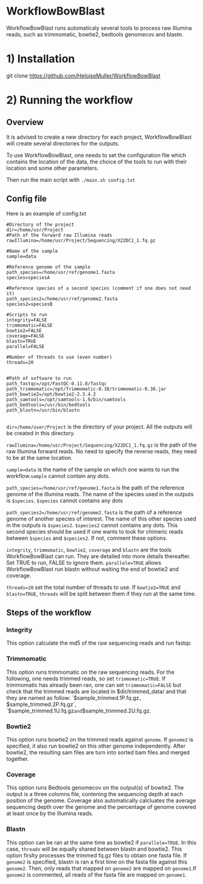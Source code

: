 # WorkflowBowBlast

WorkflowBowBlast runs automaticaly several tools to process raw Illumina reads, such as trimmomatic, bowtie2, bedtools genomecov and blastn.

# 1) Installation

git clone https://github.com/HeloiseMuller/WorkflowBowBlast

# 2) Running the workflow

## Overview

It is advised to create a new directory for each project, WorkflowBowBlast will create several directories for the outputs. 

To use WorkflowBowBlast, one needs to set the configuration file which contains the location of the data, the choice of the tools to run with their location and some other parameters. 

Then run the main script with
`./main.sh config.txt`

## Config file

Here is an example of config.txt
```
#Directory of the project
dir=/home/usr/Project
#Path of the forward raw Illumina reads
rawIllumina=/home/usr/Project/Sequencing/X22DC1_1.fq.gz

#Name of the sample
sample=data

#Reference genome of the sample
path_species=/home/usr/ref/genome1.fasta
species=speciesA

#Reference species of a second species (comment if one does not need it)
path_species2=/home/usr/ref/genome2.fasta
species2=speciesB

#Scripts to run
integrity=FALSE
trimmomatic=FALSE
bowtie2=FALSE
coverage=FALSE
blastn=TRUE
parallel=FALSE

#Number of threads to use (even number)
threads=20


#Path of software to run
path_fastqc=/opt/FastQC-0.11.8/fastqc
path_trimmomatic=/opt/Trimmomatic-0.38/trimmomatic-0.38.jar
path_bowtie2=/opt/bowtie2-2.3.4.2
path_samtools=/opt/samtools-1.9/bin/samtools
path_bedtools=/usr/bin/bedtools
path_blastn=/usr/bin/blastn 


```

`dir=/home/user/Project` is the directory of your project. All the outputs will be created in this directory. 

`rawIlumina=/home/usr/Project/Sequencing/X22DC1_1.fq.gz` is the path of the raw Illumina forward reads. No need to specify the reverse reads, they need to be at the same location.

`sample=data` is the name of the sample on which one wants to run the workflow.`sample` cannot contain any dots.

`path_species=/home/usr/ref/genome1.fasta` is the path of the reference genome of the Illumina reads. The name of the species used in the outputs is `$species`. `$species` cannot contains any dots

`path_species2=/home/usr/ref/genome2.fasta` is the path of a reference genome of another species of interest. The name of this other species used in the outputs is `$species2`. `$species2` cannot contains any dots. This second species should be used if one wants to look for chimeric reads between `$species` and `$species2`. If not, comment these options.

`integrity`, `trimmomatic`, `bowtie2`, `coverage` and `blastn` are the tools WorkflowBowBlast can run. They are detailed into more details thereafter. Set TRUE to run, FALSE to ignore them. `parallele=TRUE` allows WorkflowBowBlast run blastn without waiting the end of bowtie2 and coverage.

`threads=20` set the total number of threads to use. If `bowtie2=TRUE` and `blastn=TRUE`, `threads` will be split between them if they run at the same time.

## Steps of the workflow

### Integrity

This option calculate the md5 of the raw sequencing reads and run fastqc

### Trimmomatic

This option runs trimmomatic on the raw sequencing reads. For the following, one needs trimmed reads, so set `trimmomatic=TRUE`. If trimmomatic has already been ran, one can set `trimmomatic=FALSE` but check that the trimmed reads are located in $dir/trimmed_data/ and that they are named as follow: `$sample_trimmed.1P.fq.gz`, `$sample_trimmed.2P.fq.gz`, `$sample_trimmed.1U.fq.gz` and `$sample_trimmed.2U.fq.gz.

### Bowtie2

This option runs bowtie2 on the trimmed reads against `genome`. If `genome2` is specified, it also run bowtie2 on this other genome independently. After bowtie2, the resulting sam files are turn into sorted bam files and merged together.

### Coverage

This option runs Bedtools genomecov on the output(s) of bowtie2. The output is a three colomns file, contening the sequencing depth at each position of the genome. Coverage also automatically calcluates the average sequencing depth over the genome and the percentage of genome covered at least once by the Illumina reads.

### Blastn

This option can be ran at the same time as bowtie2 if `parallele=TRUE`. In this case, `threads` will be equally shared between blastn and bowtie2.
This option firslty processes the trimmed fq.gz files to obtain one fasta file. If `genome2` is specified, blastn is ran a first time on the fasta file against this `genome2`. Then, only reads that mapped on `genome2` are mapped on `genome1`.If `genome2` is commented, all reads of the fasta file are mapped on `genome1`.

